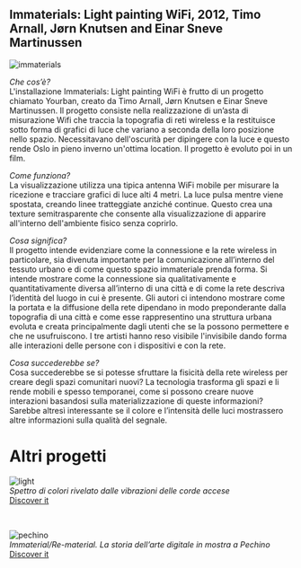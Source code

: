 ## Immaterials: Light painting WiFi, 2012, Timo Arnall, Jørn Knutsen and Einar Sneve Martinussen

![immaterials](https://user-images.githubusercontent.com/76476654/119899834-f6d80b80-bf43-11eb-8725-49bf62ddfa4e.jpg)

*Che cos’è?*
<br/>L'installazione Immaterials: Light painting WiFi è frutto di un progetto chiamato Yourban, creato da Timo Arnall, Jørn Knutsen e Einar Sneve Martinussen. Il progetto consiste nella realizzazione di un’asta di misurazione Wifi che traccia la topografia di reti wireless e la restituisce sotto forma di grafici di luce che variano a seconda della loro posizione nello spazio. Necessitavano dell'oscurità per dipingere con la luce e questo rende Oslo in pieno inverno un'ottima location. Il progetto è evoluto poi in un film.

*Come funziona?*
<br/>La visualizzazione utilizza una tipica antenna WiFi mobile per misurare la ricezione e tracciare grafici di luce alti 4 metri. La luce pulsa mentre viene spostata, creando linee tratteggiate anziché continue. Questo crea una texture semitrasparente che consente alla visualizzazione di apparire all'interno dell'ambiente fisico senza coprirlo.

*Cosa significa?*
<br/>Il progetto intende evidenziare come la connessione e la rete wireless in particolare, sia divenuta importante per la comunicazione all’interno del tessuto urbano e di come questo spazio immateriale prenda forma. Si intende mostrare come la connessione sia qualitativamente e quantitativamente diversa all’interno di una città e di come la rete descriva l’identità del luogo in cui è presente. Gli autori ci intendono mostrare come la portata e la diffusione della rete dipendano in modo preponderante dalla topografia di una città e come esse rappresentino una struttura urbana evoluta e creata principalmente dagli utenti che se la possono permettere e che ne usufruiscono. I tre artisti hanno reso visibile l'invisibile dando forma alle interazioni delle persone con i dispositivi e con la rete. 

*Cosa succederebbe se?*
<br/>Cosa succederebbe se si potesse sfruttare la fisicità della rete wireless per creare degli spazi comunitari nuovi? La tecnologia trasforma gli spazi e li rende mobili e spesso temporanei, come si possono creare nuove interazioni basandosi sulla materializzazione di queste informazioni? Sarebbe altresì interessante se il colore e l’intensità delle luci mostrassero altre informazioni sulla qualità del segnale. 

# Altri progetti

![light](https://user-images.githubusercontent.com/76476654/119899542-816c3b00-bf43-11eb-9c79-de005852031f.jpg)
<br>
*Spettro di colori rivelato dalle vibrazioni delle corde accese*
<br>
[Discover it](https://mymodernmet.com/paul-friedlander-kinetic-light-sculptures/)

<br>

![pechino](https://user-images.githubusercontent.com/76476654/119899998-30a91200-bf44-11eb-8080-2cd495e6575f.jpg)
<br>
*Immaterial/Re-material. La storia dell’arte digitale in mostra a Pechino*
<br>
[Discover it](https://www.artribune.com/progettazione/new-media/2020/09/immaterial-re-material-arte-digitale-mostra-pechino/)


